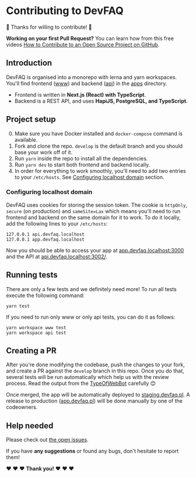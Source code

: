 # Contributing to DevFAQ

🎉 Thanks for willing to contribute! 🎉

**Working on your first Pull Request?** You can learn how from this free videos [How to Contribute to an Open Source Project on GitHub](https://egghead.io/series/how-to-contribute-to-an-open-source-project-on-github).

## Introduction

DevFAQ is organised into a monorepo with lerna and yarn workspaces. You'll find frontend ([www](./apps/www)) and backend ([api](./apps/api)) in the [apps](./apps) directory.

- Frontend is written in **Next.js (React) with TypeScript**.
- Backend is a REST API, and uses **HapiJS, PostgreSQL, and TypeScript**.

## Project setup

0. Make sure you have Docker installed and `docker-compose` command is available.
1. Fork and clone the repo. `develop` is the default branch and you should base your work off of it.
2. Run `yarn` inside the repo to install all the dependencies.
3. Run `yarn dev` to start both frontend and backend locally.
4. In order for everything to work smoothly, you'll need to add two entries to your `/etc/hosts`. See [Configuring localhost domain](#configuring-localhost-domain) section.

### Configuring localhost domain

DevFAQ uses cookies for storing the session token. The cookie is `httpOnly`, `secure` (on production) and `sameSite=Lax` which means you'll need to run frontend and backend on the same domain for it to work. To do it locally, add the following lines to your `/etc/hosts`:

```
127.0.0.1 api.devfaq.localhost
127.0.0.1 app.devfaq.localhost
```

Now you should be able to access your app at [app.devfaq.localhost:3000](http://app.devfaq.localhost:3000) and the API at [api.devfaq.localhost:3002/](http://api.devfaq.localhost:3002/).

## Running tests

There are only a few tests and we definitely need more! To run all tests execute the following command:

```
yarn test
```

If you need to run only www or only api tests, you can do it as follows:

```
yarn workspace www test
yarn workspace api test
```

## Creating a PR

After you're done modifying the codebase, push the changes to your fork, and create a PR against the `develop` branch in this repo. Once you do that, several tests will be run automatically which help us with the review process. Read the output from the [TypeOfWebBot](https://github.com/TypeOfWebBot) carefully 😊

Once merged, the app will be automatically deployed to [staging.devfaq.pl](https://staging.devfaq.pl). A release to production ([app.devfaq.pl](https://app.devfaq.pl)) will be done manually by one of the codeowners.

## Help needed

Please check out [the open issues](https://github.com/typeofweb/devfaq/issues).

If you have **any suggestions** or found any bugs, don't hesitate to report them!

❤️ ❤️ ❤️ **Thank you!** ❤️ ❤️ ❤️
